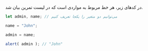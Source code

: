 در کدهای زیر، هر خط مربوط به مواردی است که در لیست تمرین بیان شد.

```js run
let admin, name; // می‌توانیم دو متغیر را یکجا تعریف کنیم

name = "John";

admin = name;

alert( admin ); // "John"
```

